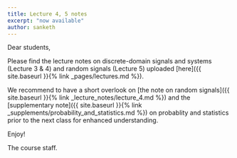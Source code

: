 ```yaml
---
title: Lecture 4, 5 notes
excerpt: "now available"
author: sanketh
---
```


Dear students,

Please find the lecture notes on discrete-domain signals and systems (Lecture 3 & 4) and random signals 
(Lecture 5) uploaded [here]({{ site.baseurl }}{% link _pages/lectures.md %}). 

We recommend to have a short overlook on [the note on random signals]({{ site.baseurl }}{% link _lecture_notes/lecture_4.md %}) and the [supplementary note]({{ site.baseurl }}{% link _supplements/probability_and_statistics.md %}) on probablity and statistics prior to the next class for enhanced understanding.  

Enjoy!

The course staff.